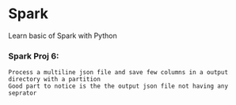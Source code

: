 # Spark
Learn basic of Spark with Python


### Spark Proj 6:
    Process a multiline json file and save few columns in a output directory with a partition
    Good part to notice is the the output json file not having any seprator